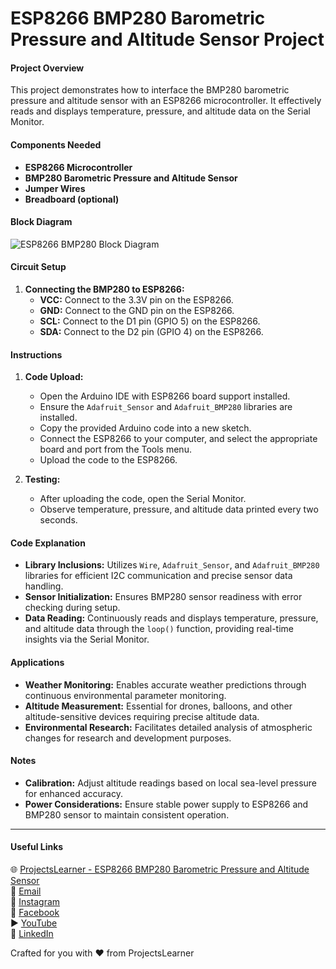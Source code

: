 # ESP8266 BMP280 Barometric Pressure and Altitude Sensor Project

#### Project Overview
This project demonstrates how to interface the BMP280 barometric pressure and altitude sensor with an ESP8266 microcontroller. It effectively reads and displays temperature, pressure, and altitude data on the Serial Monitor.

#### Components Needed
- **ESP8266 Microcontroller**
- **BMP280 Barometric Pressure and Altitude Sensor**
- **Jumper Wires**
- **Breadboard (optional)**

#### Block Diagram
![ESP8266 BMP280 Block Diagram](block_diagram.png)

#### Circuit Setup
1. **Connecting the BMP280 to ESP8266:**
   - **VCC:** Connect to the 3.3V pin on the ESP8266.
   - **GND:** Connect to the GND pin on the ESP8266.
   - **SCL:** Connect to the D1 pin (GPIO 5) on the ESP8266.
   - **SDA:** Connect to the D2 pin (GPIO 4) on the ESP8266.

#### Instructions
1. **Code Upload:**
   - Open the Arduino IDE with ESP8266 board support installed.
   - Ensure the `Adafruit_Sensor` and `Adafruit_BMP280` libraries are installed.
   - Copy the provided Arduino code into a new sketch.
   - Connect the ESP8266 to your computer, and select the appropriate board and port from the Tools menu.
   - Upload the code to the ESP8266.

2. **Testing:**
   - After uploading the code, open the Serial Monitor.
   - Observe temperature, pressure, and altitude data printed every two seconds.

#### Code Explanation
- **Library Inclusions:** Utilizes `Wire`, `Adafruit_Sensor`, and `Adafruit_BMP280` libraries for efficient I2C communication and precise sensor data handling.
- **Sensor Initialization:** Ensures BMP280 sensor readiness with error checking during setup.
- **Data Reading:** Continuously reads and displays temperature, pressure, and altitude data through the `loop()` function, providing real-time insights via the Serial Monitor.

#### Applications
- **Weather Monitoring:** Enables accurate weather predictions through continuous environmental parameter monitoring.
- **Altitude Measurement:** Essential for drones, balloons, and other altitude-sensitive devices requiring precise altitude data.
- **Environmental Research:** Facilitates detailed analysis of atmospheric changes for research and development purposes.

#### Notes
- **Calibration:** Adjust altitude readings based on local sea-level pressure for enhanced accuracy.
- **Power Considerations:** Ensure stable power supply to ESP8266 and BMP280 sensor to maintain consistent operation.

---

#### Useful Links
🌐 [ProjectsLearner - ESP8266 BMP280 Barometric Pressure and Altitude Sensor](https://projectslearner.com/learn/esp8266-bmp280-barometric-pressure-and-altitude-sensor)  
📧 [Email](mailto:projectslearner@gmail.com)  
📸 [Instagram](https://www.instagram.com/projectslearner/)  
📘 [Facebook](https://www.facebook.com/projectslearner)  
▶️ [YouTube](https://www.youtube.com/@ProjectsLearner)  
📘 [LinkedIn](https://www.linkedin.com/in/projectslearner)

Crafted for you with ❤️ from ProjectsLearner